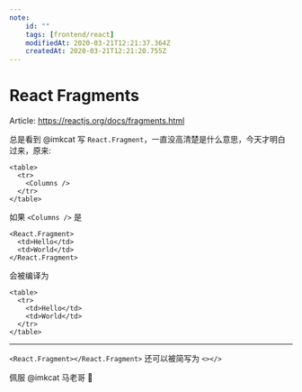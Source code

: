 ```yaml
---
note:
    id: ""
    tags: [frontend/react]
    modifiedAt: 2020-03-21T12:21:37.364Z
    createdAt: 2020-03-21T12:21:20.755Z
---
```

# React Fragments

Article: https://reactjs.org/docs/fragments.html

总是看到 @imkcat 写 `React.Fragment`，一直没高清楚是什么意思，今天才明白过来，原来:  

    <table>
      <tr>
        <Columns />
      </tr>
    </table>

如果 `<Columns />` 是 

    <React.Fragment>
      <td>Hello</td>
      <td>World</td>
    </React.Fragment>

会被编译为

    <table>
      <tr>
        <td>Hello</td>
        <td>World</td>
      </tr>
    </table>

---

`<React.Fragment></React.Fragment>` 还可以被简写为 `<></>`  

佩服 @imkcat 马老哥 :face_with_thermometer:  